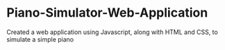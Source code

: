 # Piano-Simulator-Web-Application
Created a web application using Javascript, along with HTML and CSS, to simulate a simple piano
